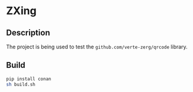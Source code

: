 # ZXing

## Description

The project is being used to test the `github.com/verte-zerg/qrcode` library.

## Build

```bash
pip install conan
sh build.sh
```